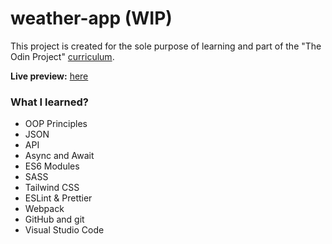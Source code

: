 # weather-app (WIP)

This project is created for the sole purpose of learning and part of the "The Odin Project" [curriculum](https://theodinproject.com/).

**Live preview:** [here](https://hicarlodacuyan.github.io/weather-app/)

### What I learned?

- OOP Principles
- JSON
- API
- Async and Await
- ES6 Modules
- SASS
- Tailwind CSS
- ESLint & Prettier
- Webpack
- GitHub and git
- Visual Studio Code
